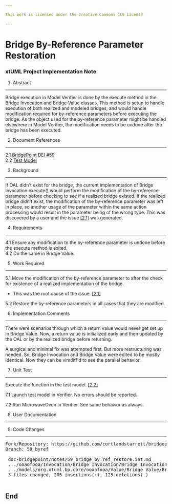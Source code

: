 ```yaml
---

This work is licensed under the Creative Commons CC0 License

---
```


# Bridge By-Reference Parameter Restoration
### xtUML Project Implementation Note


1. Abstract
-----------
Bridge execution in Model Verifier is done by the execute method in the Bridge 
Invocation and Bridge Value classes. This method is setup to handle execution
of both realized and modeled bridges, and would handle modification required
for by-reference parameters before executing the bridge. As the object used
for the by-reference parameter might be handled elsewhere in Model Verifier,
the modification needs to be undone after the bridge has been executed.

2. Document References
----------------------
<a id="2.1"></a>2.1 [BridgePoint DEI #59](https://support.onefact.net/issues/59)  
<a id="2.2"></a>2.2 [Test Model](https://github.com/xtuml/models/tree/master/test/BridgeByRefParameterRestore)

3. Background
-------------
If OAL didn't exist for the bridge, the current implementation of Bridge 
Invocation.execute() would perform the modification of the by-reference 
parameter before checking to see if a realized bridge existed. If the realized
bridge didn't exist, the modification of the by-reference parameter was left in
place, so another usage of the parameter within the same action processing would
result in the parameter being of the wrong type.
This was discovered by a user and the issue [[2.1]](#2.1) was generated.  

4. Requirements
---------------
4.1 Ensure any modification to the by-reference parameter is undone before the
execute method is exited.  
4.2 Do the same in Bridge Value.

5. Work Required
----------------
5.1 Move the modification of the by-reference parameter to after the check for
existence of a realized implementation of the bridge.  
* This was the root cause of the issue. [[2.1]](#2.1)  

5.2 Restore the by-reference parameters in all cases that they are modified.

6. Implementation Comments
--------------------------
There were scenarios through which a return value would never get set up
in Bridge Value.  Now, a return value is initialized early and then updated
by the OAL or by the realized bridge before returning.

A surgical and minimal fix was attempted first.  But more restructuring was
needed.  So, Bridge Invocation and Bridge Value were edited to be mostly
identical.  Now they can be vimdiff'd to see the parallel behavior.

7. Unit Test
------------
Execute the function in the test model. [[2.2]](#2.2)

7.1 Launch test model in Verifier. No errors should be reported.  

7.2 Run MicrowaveOven in Verifier.  See same behavior as always.

8. User Documentation
---------------------

9. Code Changes
---------------
<pre>
Fork/Repository: https://github.com/cortlandstarrett/bridgepoint.git
Branch: 59_byref

 doc-bridgepoint/notes/59_bridge_by_ref_restore.int.md                              |  76 ++++++++++++++++++
 .../ooaofooa/Invocation/Bridge Invocation/Bridge Invocation.xtuml                  |  87 ++++++++++----------
 .../models/org.xtuml.bp.core/ooaofooa/Value/Bridge Value/Bridge Value.xtuml        | 167 ++++++++++++++++++++-------------------
 3 files changed, 205 insertions(+), 125 deletions(-)

</pre>  

End
---

